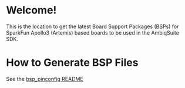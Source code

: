 Welcome!
========
This is the location to get the latest Board Support Packages (BSPs) for SparkFun Apollo3 (Artemis) based boards to be used in the AmbiqSuite SDK.

How to Generate BSP Files
=========================
See the [bsp_pinconfig README](https://github.com/sparkfun/SparkFun_Apollo3_AmbiqSuite_BSPs/tree/master/common/bsp_pinconfig/README.md)
